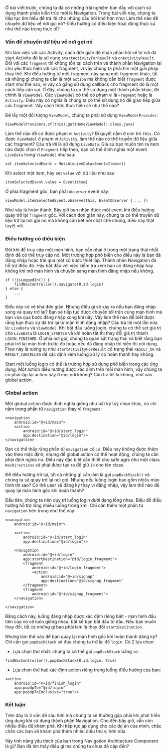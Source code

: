 Ở bài viết trước, chúng ta đã có những trải nghiệm ban đầu với cách sử dụng thành phần kiến trúc mới là Navigation. Trong bài viết này, chúng ta tiếp tục tìm hiểu để trả lời cho những câu hỏi khó hơn như: Làm thế nào để chuyển dữ liệu về nơi gọi nó? Điều hướng có điều kiện hoạt động thực sự như thế nào trong thực tế?

### Vấn đề chuyển dữ liệu về nơi gọi nó
Khi làm việc với các Activity, cách đơn giản đề nhận phản hồi về từ nơi đã start Activity đó là sử dụng `startActivityForResult` và `onActivityResult`. Đối với các `fragment` thì không tồn tại cách trên và thành phần Navigation lại chủ yếu thực hiện với các fragment, vì vậy chúng ta phải tìm một giải pháp thay thế. Khi điều hướng từ một fragment này sang một fragment khác, tất cả những gì chúng ta cần là một `action` mà không cần biết `fragment` được start như thế nào, vì vậy cố gắng sử dụng callback cho fragment đó là một cách tiếp cận sai. Ở đây, chúng ta có thể sử dụng một thành phần khác, đó chính là `ViewModel`. Các `ViewModel` có thể có phạm vi là `Fragment` hoặc là `Activity`. Điều này có nghĩa là chúng ta có thể sử dụng nó để giao tiếp giữa các fragment. Vậy cách thức thực hiện sẽ như thế nào?

Để lấy một đối tượng `ViewModel`, chúng ta phải sử dụng `ViewModelProvider`:
```
ViewModelProviders.of(this).get(HomeViewModel::class.java)
```

Làm thế nào để có được phạm vi `Activity`? Bí quyết nằm ở con trỏ `this`. Có được `ViewModel` ở phạm vi `Activity`, làm thế nào có thể truyền dữ liệu giữa các fragment? Câu trả lời là sử dụng `LiveData`.
Giả sử bạn muốn tìm ra item nào được chọn ở `Fragment` tiếp theo, bạn có thể định nghĩa một event `LiveData` trong `ViewModel` như sau:
```
val itemSelectedEvent = MutableLiveData<Event<Item>>()
```
Khi select một item, hãy set `value` với dữ liệu như sau:
```
itemSelectedEvent.value = Event(item)
```
Ở phía fragment gốc, bạn phải `observer` event này:
```
viewModel.itemSelectedEvent.observe(this, EventObserver { ... })
```

Như vậy là hoàn thành. Bây giờ bạn nhận được một event khi điều hướng quay trở lại `fragment` gốc.
Với cách đơn giản này, chúng ta có thể truyền dữ liệu trở lại nơi gọi nó mà không cần kết nối chặt chẽ chúng, điều này thật tuyệt vời. 

### Điều hướng có điều kiện
Đôi khi để truy cập một màn hình, bạn cần phải ở trong một trạng thái nhất định để có thể truy cập nó.
Một trường hợp phổ biến cho điều này là bạn đã đăng nhập hoặc trải qua một số bước thiết lập. Thành phần Navigation đã hỗ trợ điều đó. Hãy bắt đầu với việc kiểm tra xem bạn có đăng nhập hay không khi mở màn hình và chuyển sang màn hình đăng nhập nếu không.
```
if (!isLoggedIn()) {
    findNavController().navigate(R.id.login)
} else {
    ...
}
```

Điều này có vẻ khá đơn giản. Nhưng điều gì sẽ xảy ra nếu bạn đăng nhập xong và quay trở lại? Bạn sẽ tiếp tục được chuyển tới trên cùng màn hình mà bạn vừa qua bước đăng nhập xong khi nãy. Vậy làm thế nào để biết được rằng bạn thực sự đã trở lại từ màn hình đăng nhập? Câu trả lời một lần nữa là: `LiveData` và `ViewModel`. Khi bắt đầu luồng login, chúng ta có thể set giá trị cho `LiveData` là `LOGIN_STARTED` và khi hoàn tất thì thay đổi giá trị thành `LOGIN_FINISHED`. Ở phía nơi gọi, chúng ta quan sát trạng thái và biết rằng bạn phải trở lại màn hình trước đó hoặc nếu đã đăng nhập thì hiển thị nội dung. Flow này là tương tự như `startActivityForResult` có trạng thái `RESULT_OK` và `RESULT_CANCELLED` để xác định xem luồng xử lý có hoàn thành hay không.

Start một luồng login có thể là trường hợp sử dụng phổ biến trong các ứng dụng. Một action điều hướng được xác đinh trên mỗi màn hình, vậy chúng ta có phải lặp lại action này ở mọi nơi không? Câu trả lời là không, nhờ vào global action.

### Global action
Một global action được định nghĩa giống như bất kỳ tuỳ chọn khác, nó chỉ nằm trong phần từ `navigation` thay vì `fragment`:
```
<navigation
    android:id="@+id/main">
    <action
        android:id="@+id/start_login"
        app:destination="@id/login"/>
</navigation>
```

Bạn có thể thấy rằng phần tử `navigation` có `id`. Điều này không được thêm vào theo mặc định, nhưng để global action có thể hoạt động, chúng ta cần phải định nghĩa nó. Điều này đặc biệt cần thiết cho safe agrs như một class `NavDirections` sẽ phải được tạo ra để giữ `id` cho tên class.

Để điều hướng trở lại, tất cả những gì cần làm là gọi `popBackStack()` và chúng ta sẽ quay trở lại nơi gọi. Nhưng nếu luồng login bao gồm nhiều màn hình thì sao? Có thể user sẽ đăng ký thay vì đăng nhập, vậy làm thế nào để quay lại màn hình gốc khi hoàn thành?

Đầu tiên, chúng ta nên duy trì luồng login dưới dạng lồng nhau. Biểu đồ điều hướng hỗ trợ lồng nhiều luồng trong xml. Chỉ cần thêm một phần tử `navigation` bên trong như thế này:
```
<navigation
    android:id="@+id/main">

    <action
        android:id="@+id/start_login"
        app:destination="@id/login"/>

    <navigation
        android:id="@+id/login"
        app:startDestination="@id/login_fragment">
        <fragment
            android:id="@+id/login_fragment">
            <action 
                android:id="@+id/signup"
                app:destination="@id/signup_fragment"
        </fragment>
        <fragment
            android:id="@+id/signup_fragment">
    </navigation>

</navigation>
```
Bằng cách này, luồng đăng nhập được xác định riêng biệt - màn hình đầu tiên của nó sẽ luôn giống nhau, bất kể bạn bắt đầu từ đâu. Nếu bạn muốn thay đổi, tất cả những gì bạn phải làm là thay đổi `startDestination`.

Nhưng làm thế nào để bạn quay lại màn hình gốc khi hoàn thành đăng ký? Chỉ cần gọi `popBackStack` sẽ đưa chúng ta trở lại để `login`. Có 2 lựa chọn:
* Lựa chọn thứ nhất: chúng ta có thể gọi `popBackStack` bằng `id`:
```
findNavController().popBackStack(R.id.login, true)
```
* Lựa chọn thứ hai: xác định action riêng trong luồng điều hướng của bạn:
```
<action
    android:id="@+id/finish_login"
    app:popUpTo="@id/login"
    app:popUpToInclusive="true"/>
```


### Kết luận
Trên đây là 3 vấn đề sâu hơn mà chúng ta sẽ thường gặp phải khi phát triển ứng dụng khi sử dụng thành phần Navigation. Cho đến bây giờ, vẫn còn nhiều điều để khám phá. Khi tiếp tục áp dụng cho các dự án của mình, chắc chắn các bạn sẽ khám phá thêm nhiều điều thú vị hơn nữa.

Vậy tính năng yêu thích của bạn trong Navigation Architecture Component là gì? Bạn đã tìm thấy điều gì mà chúng ta chưa đề cập đến?